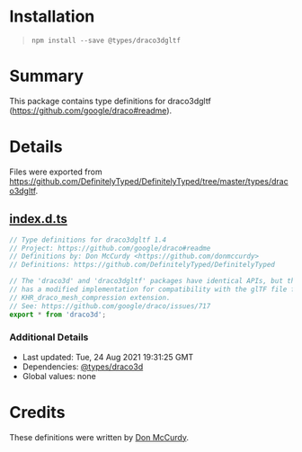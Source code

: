 # Installation
> `npm install --save @types/draco3dgltf`

# Summary
This package contains type definitions for draco3dgltf (https://github.com/google/draco#readme).

# Details
Files were exported from https://github.com/DefinitelyTyped/DefinitelyTyped/tree/master/types/draco3dgltf.
## [index.d.ts](https://github.com/DefinitelyTyped/DefinitelyTyped/tree/master/types/draco3dgltf/index.d.ts)
````ts
// Type definitions for draco3dgltf 1.4
// Project: https://github.com/google/draco#readme
// Definitions by: Don McCurdy <https://github.com/donmccurdy>
// Definitions: https://github.com/DefinitelyTyped/DefinitelyTyped

// The 'draco3d' and 'draco3dgltf' packages have identical APIs, but the latter
// has a modified implementation for compatibility with the glTF file format's
// KHR_draco_mesh_compression extension.
// See: https://github.com/google/draco/issues/717
export * from 'draco3d';

````

### Additional Details
 * Last updated: Tue, 24 Aug 2021 19:31:25 GMT
 * Dependencies: [@types/draco3d](https://npmjs.com/package/@types/draco3d)
 * Global values: none

# Credits
These definitions were written by [Don McCurdy](https://github.com/donmccurdy).
